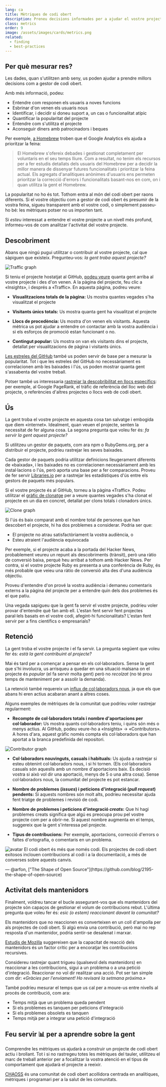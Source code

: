 ```yaml
---
lang: ca
title: Mètriques de codi obert
description: Preneu decisions informades per a ajudar el vostre projecte de codi obert a millorar, mesurant i fent seguiment del seu èxit.
class: metrics
order: 9
image: /assets/images/cards/metrics.png
related:
  - finding
  - best-practices
---
```


## Per què mesurar res?

Les dades, quan s'utilitzen amb seny, us poden ajudar a prendre millors decisions com a gestor de codi obert.

Amb més informació, podeu:

* Entendre com responen els usuaris a noves funcions
* Esbrinar d'on venen els usuaris nous
* Identificar, i decidir si doneu suport a, un cas o funcionalitat atípic
* Quantificar la popularitat del projecte
* Entendre com s'utilitza el projecte
* Aconseguir diners amb patrocinadors i beques

Per exemple, [ a Homebrew](https://github.com/Homebrew/brew/blob/bbed7246bc5c5b7acb8c1d427d10b43e090dfd39/docs/Analytics.md) troben que el Google Analytics els ajuda a prioritzar la feina:

> El Homebrew s'ofereix debades i gestionat completament per voluntaris en el seu temps lliure. Com a resultat, no tenim els recursos per a fer estudis detallats dels usuaris del Homebrew per a decidir la millor manera de dissenyar futures funcionalitats i prioritzar la feina actual. Els agregats d'analítiques anònimes d'usuaris ens permeten prioritzar la correcció d'errors i funcionalitats basant-nos en com, on i quan utilitza la gent el Homebrew.

La popularitat no ho és tot. Tothom entra al món del codi obert per raons diferents. Si el vostre objectiu com a gestor de codi obert és presumir de la vostra feina, sigueu transparent amb el vostre codi, o simplement passeu-ho bé: les mètriques potser no us importen tant.

Si _esteu_ interessat a entendre el vostre projecte a un nivell més profund, informeu-vos de com analitzar l'activitat del vostre projecte.

## Descobriment

Abans que ningú pugui utilitzar o contribuir al vostre projecte, cal que sàpiguen que existeix. Pregunteu-vos: _la gent troba aquest projecte?_

![Traffic graph](/assets/images/metrics/repo_traffic_graphs_tooltip.png)

Si teniu el projecte hostatjat al GitHub, [podeu veure](https://help.github.com/articles/about-repository-graphs/#traffic) quanta gent arriba al vostre projecte i des d'on venen. A la pàgina del projecte, feu clic a «Insights», i després a «Traffic». En aquesta pàgina, podreu veure:

* **Visualitzacions totals de la pàgina:** Us mostra quantes vegades s'ha visualitzat el projecte

* **Visitants únics totals:** Us mostra quanta gent ha visualitzat el projecte

* **Llocs de procedència:** Us mostra d'on venen els visitants. Aquesta mètrica us pot ajudar a entendre on contactar amb la vostra audiència i si els esforços de promoció estan funcionant o no.

* **Contingut popular:** Us mostra on van els visitants dins el projecte, detallat per visualitzacions de pàgina i visitants únics.

[Les estreles del GitHub](https://help.github.com/articles/about-stars/) també us poden servir de base per a mesurar la popularitat. Tot i que les estreles del GitHub no necessàriament es correlacionen amb les baixades i l'ús, us poden mostrar quanta gent s'assabenta del vostre treball.

Potser també us interessaria [rastrejar la descobribilitat en llocs específics](https://opensource.com/business/16/6/pirate-metrics): per exemple, al Google PageRank, el tràfic de referència del lloc web del projecte, o referències d'altres projectes o llocs web de codi obert.

## Ús

La gent troba el vostre projecte en aquesta cosa tan salvatge i embogida que diem «internet». Idealment, quan veuen el projecte, senten la necessitat de fer alguna cosa. La segona pregunta que voleu fer és: _fa servir la gent aquest projecte?_

Si utilitzeu un gestor de paquets, com ara npm o RubyGems.org, per a distribuir el projecte, podríeu rastrejar les seves baixades.

Cada gestor de paquets podria utilitzar definicions lleugerament diferents de «baixada», i les baixades no es correlacionen necessàriament amb les instal·lacions o l'ús, però aporta una base per a fer comparacions. Proveu de fer servir [Libraries.io](https://libraries.io/) per a rastrejar les estadístiques d'ús entre els gestors de paquets més populars.

Si el vostre projecte és al GitHub, torneu a la pàgina «Traffic». Podeu utilitzar el [gràfic de clonatge](https://github.com/blog/1873-clone-graphs) per a veure quantes vegades s'ha clonat el projecte en un dia en concret, detallat per clons totals i clonadors únics.

![Clone graph](/assets/images/metrics/clone_graph.png)

Si l'ús és baix comparat amb el nombre total de persones que han descobert el projecte, hi ha dos problemes a considerar. Podria ser que:

* El projecte no atrau satisfactòriament la vostra audiència, o
* Esteu atraient l'audiència equivocada

Per exemple, si el projecte acaba a la portada del Hacker News, probablement veureu un repunt als descobriments (trànsit), però una ràtio de conversió baixa, perquè heu arribat a tothom amb Hacker News. Per contra, si el vostre projecte Ruby es presenta a una conferència de Ruby, és més probable que veieu una ràtio de conversió alta des d'una audiència objectiu.

Proveu d'entendre d'on prové la vostra audiència i demaneu comentaris externs a la pàgina del projecte per a entendre quin dels dos problemes és el que patiu.

Una vegada sapigueu que la gent fa servir el vostre projecte, podríeu voler provar d'entendre què fan amb ell. L'estan fent servir fent projectes paral·lels basats en el vostre codi, afegint-hi funcionalitats? L'estan fent servir per a fins científics o empresarials?

## Retenció

La gent troba el vostre projecte i el fa servir. La pregunta següent que voleu fer és: _està la gent contribuint al projecte?_

Mai és tard per a començar a pensar en els col·laboradors. Sense la gent que s'hi involucra, us arrisqueu a quedar en una situació malsana on el projecte és _popular_ (el fa servir molta gent) però no _recolzat_ (no té prou temps de manteniment per a assolir la demanda).

La retenció també requereix un [influx de col·laboradors nous](http://blog.abigailcabunoc.com/increasing-developer-engagement-at-mozilla-science-learning-advocacy#contributor-pathways_2), ja que els que abans hi eren actius acabaran anant a altres coses.

Alguns exemples de mètriques de la comunitat que podríeu voler rastrejar regularment:

* **Recompte de col·laboradors totals i nombre d'aportacions per col·laborador:** Us mostra quants col·laboradors teniu, i quins són més o menys actius. Al GitHub, podeu veure-ho a «Insights» -> «Contributors». A hores d'ara, aquest gràfic només compta els col·laboradors que han aportat a la branca predefinida del repositori.

![Contributor graph](/assets/images/metrics/repo_contributors_specific_graph.png)

* **Col·laboradors nouvinguts, casuals i habituals:** Us ajuda a rastrejar si esteu obtenint col·laboradors nous, i si hi tornen. (Els col·laboradors casuals són aqueslls amb un nombre d'aportacions baix. És decisió vostra si això vol dir una aportació, menys de 5 o una altra cosa). Sense col·laboradors nous, la comunitat del projecte es pot estancar.

* **Nombre de problemes (*issues*) i peticions d'integració (*pull request*) pendents:** Si aquests nombres són molt alts, podríeu necessitar ajuda fent triatge de problemes i revisió de codi.

* **Nombre de problemes i peticions d'integració _creats_:** Que hi hagi problemes creats significa que algú es preocupa prou pel vostre projecte com per a obrir-ne. Si aquest nombre augmenta en el temps, suggereix que la gent s'interessa pel projecte.

* **Tipus de contribucions:** Per exemple, aportacions, correcció d'errors o faltes d'ortografia, o comentaris en un problema.

<aside markdown="1" class="pquote">
<img src="https://avatars.githubusercontent.com/arfon?s=180" class="pquote-avatar" alt="avatar" /> El codi obert és més que només codi. Els projectes de codi obert exitosos inclouen contribucions al codi i a la documentació, a més de converses sobre aquests canvis.

<p markdown="1" class="pquote-credit">
  — @arfon, ["The Shape of Open Source"](https://github.com/blog/2195-the-shape-of-open-source)
</p></aside>

## Activitat dels mantenidors

Finalment, voldreu tancar el bucle assegurant-vos que els mantenidors del projecte són capaços de gestionar el volum de contribucions rebut. L'última pregunta que voleu fer és: _esic (o estem) reaccionant davant la comunitat?_

Els mantenidors que no reaccionen es converteixen en un coll d'ampolla per als projectes de codi obert. Si algú envia una contribució, però mai no rep resposta d'un mantenidor, podria sentir-se desalenat i marxar.

[Estudis de Mozilla](https://docs.google.com/presentation/d/1hsJLv1ieSqtXBzd5YZusY-mB8e1VJzaeOmh8Q4VeMio/edit#slide=id.g43d857af8_0177) suggereixen que la capacitat de reacció dels mantenidors és un factor crític per a encoratjar les contribucions recursives.

Considereu rastrejar quant trigueu (qualsevol dels mantenidors) en reaccionar a les contribucions, sigui a un problema o a una petició d'integració. Reaccionar no vol dir realitzar una acció. Pot ser tan simple com dir: _«Gràcies per l'enviament! Ho revisaré la setmana pròxima.»_

També podríeu mesurar el temps que us cal per a moure-us entre nivells al procés de contribució, com ara:

* Temps mitjà que un problema queda pendent
* Si els problemes es tanquen per peticions d'integració
* Si els problemes obsolets es tanquen
* Temps mitjà per a integrar una petició d'integració

## Feu servir 📊 per a aprendre sobre la gent

Comprendre les mètriques us ajudarà a construir un projecte de codi obert actiu i brollant. Tot i si no rastregeu totes les mètriques del tauler, utilitzeu el marc de treball anterior per a focalitzar la vostra atenció en el tipus de comportament que ajudarà el projecte a reeixir.

[CHAOSS](https://chaoss.community/) és una comunitat de codi obert acollidora centrada en analítiques, mètriques i programari per a la salut de les comunitats.
